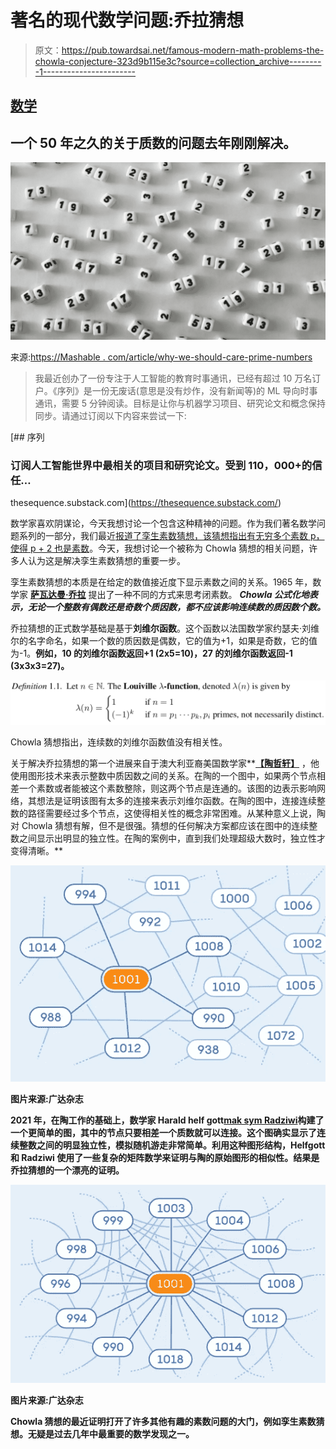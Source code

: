 # 著名的现代数学问题:乔拉猜想

> 原文：<https://pub.towardsai.net/famous-modern-math-problems-the-chowla-conjecture-323d9b115e3c?source=collection_archive---------1----------------------->

## [数学](https://towardsai.net/p/category/mathematics)

## 一个 50 年之久的关于质数的问题去年刚刚解决。

![](img/63772d5534233c900f1d302683b1f1c8.png)

来源:[https://Mashable . com/article/why-we-should-care-prime-numbers](https://mashable.com/article/why-should-we-care-about-prime-numbers)

> 我最近创办了一份专注于人工智能的教育时事通讯，已经有超过 10 万名订户。《序列》是一份无废话(意思是没有炒作，没有新闻等)的 ML 导向时事通讯，需要 5 分钟阅读。目标是让你与机器学习项目、研究论文和概念保持同步。请通过订阅以下内容来尝试一下:

[](https://thesequence.substack.com/) [## 序列

### 订阅人工智能世界中最相关的项目和研究论文。受到 110，000+的信任…

thesequence.substack.com](https://thesequence.substack.com/) 

数学家喜欢阴谋论，今天我想讨论一个包含这种精神的问题。作为我们著名数学问题系列的一部分，我们最近[报道了孪生素数猜想，该猜想指出有无穷多个素数 p，使得 p + 2 也是素数](https://towardsai.net/p/l/famous-modern-math-problems-the-twin-prime-conjecture)。今天，我想讨论一个被称为 Chowla 猜想的相关问题，许多人认为这是解决孪生素数猜想的重要一步。

孪生素数猜想的本质是在给定的数值接近度下显示素数之间的关系。1965 年，数学家 [**萨瓦达曼·乔拉**](https://en.wikipedia.org/wiki/Sarvadaman_Chowla) 提出了一种不同的方式来思考闭素数。 ***Chowla 公式化地表示，无论一个整数有偶数还是奇数个质因数，都不应该影响连续数的质因数个数。***

乔拉猜想的正式数学基础是基于**刘维尔函数**。这个函数以法国数学家约瑟夫·刘维尔的名字命名，如果一个数的质因数是偶数，它的值为+1，如果是奇数，它的值为-1。**例如，10 的刘维尔函数返回+1 (2x5=10)，27 的刘维尔函数返回-1 (3x3x3=27)。**

![](img/9ae84eeca9d7b589a297bd97fafaa273.png)

Chowla 猜想指出，连续数的刘维尔函数值没有相关性。

关于解决乔拉猜想的第一个进展来自于澳大利亚裔美国数学家**[**【陶哲轩】**](https://en.wikipedia.org/wiki/Terence_Tao) ，他使用图形技术来表示整数中质因数之间的关系。在陶的一个图中，如果两个节点相差一个素数或者能被这个素数整除，则这两个节点是连通的。该图的边表示影响网络，其想法是证明该图有太多的连接来表示刘维尔函数。在陶的图中，连接连续整数的路径需要经过多个节点，这使得相关性的概念非常困难。从某种意义上说，陶对 Chowla 猜想有解，但不是很强。猜想的任何解决方案都应该在图中的连续整数之间显示出明显的独立性。在陶的案例中，直到我们处理超级大数时，独立性才变得清晰。**

**![](img/2ca95db292a4c8e186028da7ae0dfacb.png)**

**图片来源:广达杂志**

**2021 年，在陶工作的基础上，数学家 Harald helf gott[mak sym Radziwi](http://www.its.caltech.edu/~maksym/)构建了一个更简单的图，其中的节点只要相差一个质数就可以连接。这个图确实显示了连续整数之间的明显独立性，模拟随机游走非常简单。利用这种图形结构，Helfgott 和 Radziwi 使用了一些复杂的矩阵数学来证明与陶的原始图形的相似性。结果是乔拉猜想的一个漂亮的证明。**

**![](img/e0ae1d08a4f8dc9c72f509e1101884db.png)**

**图片来源:广达杂志**

**Chowla 猜想的最近证明打开了许多其他有趣的素数问题的大门，例如孪生素数猜想。无疑是过去几年中最重要的数学发现之一。**